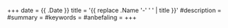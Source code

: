 +++
date = {{ .Date }}
title = '{{ replace .Name '-' ' ' | title }}'
#description =
#summary =
#keywords =
#anbefaling =
+++
